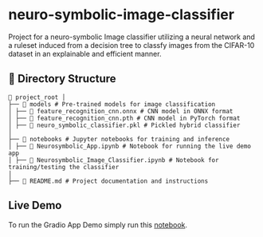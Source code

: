 # neuro-symbolic-image-classifier
Project for a neuro-symbolic Image classifier utilizing a neural network and a ruleset induced from a decision tree to classfy images from the CIFAR-10 dataset in an explainable and efficient manner.

## 📂 Directory Structure

```
📂 project_root │
├── 📂 models # Pre-trained models for image classification
│ ├── 📄 feature_recognition_cnn.onnx # CNN model in ONNX format
│ ├── 📄 feature_recognition_cnn.pth # CNN model in PyTorch format
│ ├── 📄 neuro_symbolic_classifier.pkl # Pickled hybrid classifier
│
├── 📂 notebooks # Jupyter notebooks for training and inference
│ ├── 📄 Neurosymbolic_App.ipynb # Notebook for running the live demo app
│ ├── 📄 Neurosymbolic_Image_Classifier.ipynb # Notebook for training/testing the classifier
│
├── 📄 README.md # Project documentation and instructions
```

## Live Demo
To run the Gradio App Demo simply run this [notebook](https://colab.research.google.com/drive/1sIqVZL0FMISa4IXHp_psQ1B2hZnT7-hh?usp=sharing).